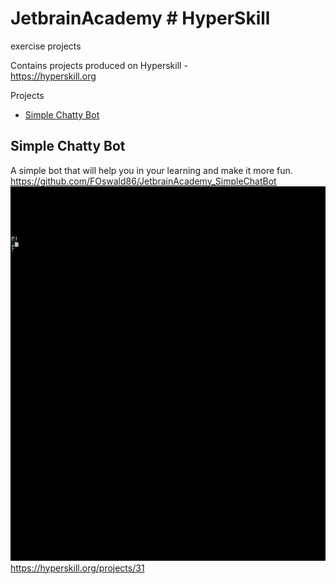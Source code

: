# JetbrainAcademy # HyperSkill
exercise projects

Contains projects produced on Hyperskill -  
https://hyperskill.org

<!-- START doctoc generated TOC please keep comment here to allow auto update -->
<!-- DON'T EDIT THIS SECTION, INSTEAD RE-RUN doctoc TO UPDATE -->

Projects

- [Simple Chatty Bot](#simple-chatty-bot)

<!-- END doctoc generated TOC please keep comment here to allow auto update -->

## Simple Chatty Bot
A simple bot that will help you in your learning and make it more fun.    
https://github.com/FOswald86/JetbrainAcademy_SimpleChatBot
<img src="https://github.com/FOswald86/JetbrainAcademy_SimpleChatBot/blob/main/SimpleChatBot.gif" width="785" height="599" />  
https://hyperskill.org/projects/31
